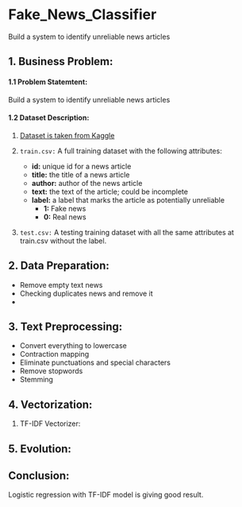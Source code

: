 # Fake_News_Classifier
Build a system to identify unreliable news articles

## 1. Business Problem:

#### 1.1 Problem Statemtent:
Build a system to identify unreliable news articles

#### 1.2 Dataset Description:
1. [Dataset is taken from Kaggle](https://www.kaggle.com/c/fake-news)

2. `train.csv:` A full training dataset with the following attributes:
    - **id:** unique id for a news article
    - **title:** the title of a news article
    - **author:** author of the news article
    - **text:** the text of the article; could be incomplete
    - **label:** a label that marks the article as potentially unreliable
        - **1:** Fake news
        - **0:** Real news

3. `test.csv:` A testing training dataset with all the same attributes at train.csv without the label.

## 2. Data Preparation:
- Remove empty text news
- Checking duplicates news and remove it
- 

## 3. Text Preprocessing:
- Convert everything to lowercase
- Contraction mapping
- Eliminate punctuations and special characters
- Remove stopwords
- Stemming

## 4. Vectorization:
1. TF-IDF Vectorizer:

## 5. Evolution:
## Conclusion:
Logistic regression with TF-IDF model is giving good result.

